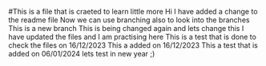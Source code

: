 #This is a file that is craeted to learn little more
 Hi I have added a change to the readme file
 Now we can use branching also to look into the branches 
This is a new branch
This is being changed again and lets change this 
I have updated the files and I am practising here
This is a test that is done to check the files on 16/12/2023
This a added on 16/12/2023
This a test that is added on 06/01/2024 lets test in new year ;)
